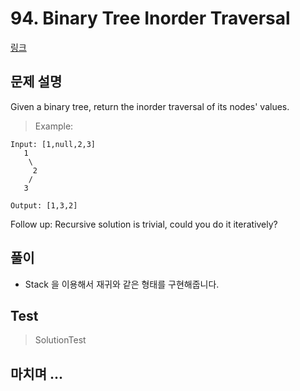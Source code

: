 # 94. Binary Tree Inorder Traversal
[링크](https://leetcode.com/problems/binary-tree-inorder-traversal/)

## 문제 설명

Given a binary tree, return the inorder traversal of its nodes' values.

> Example:
```
Input: [1,null,2,3]
   1
    \
     2
    /
   3

Output: [1,3,2]
```
Follow up: Recursive solution is trivial, could you do it iteratively?

## 풀이
- Stack 을 이용해서 재귀와 같은 형태를 구현해줍니다.

## Test    
> SolutionTest

## 마치며 ...
